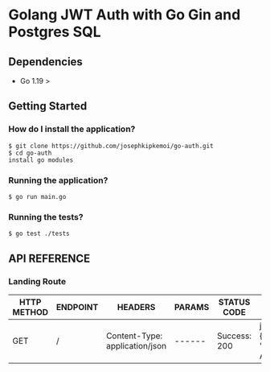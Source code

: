 # Golang JWT Auth with Go Gin and Postgres SQL
## Dependencies
+ Go 1.19 > 
## Getting Started
### How do I install the application?
```
$ git clone https://github.com/josephkipkemoi/go-auth.git
$ cd go-auth
install go modules
```
### Running the application?
`$ go run main.go`
### Running the tests?
`$ go test ./tests`
## API REFERENCE
### Landing Route
| HTTP METHOD | ENDPOINT | HEADERS | PARAMS | STATUS CODE | RESPONSE |
| ----------- | -------- | ------- | ------ | ----------- | -------- |
| GET    | /        | Content-Type: application/json    | ------ | Success: 200 | json {"message": "Golang Auth API"}

